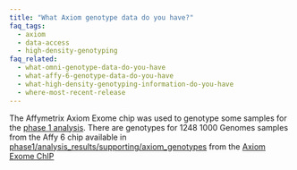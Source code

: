 ```yaml
---
title: "What Axiom genotype data do you have?"
faq_tags:
  - axiom
  - data-access
  - high-density-genotyping
faq_related:
  - what-omni-genotype-data-do-you-have
  - what-affy-6-genotype-data-do-you-have
  - what-high-density-genotyping-information-do-you-have
  - where-most-recent-release
---
```

                    
The Affymetrix Axiom Exome chip was used to genotype some samples for the [phase 1 analysis](ftp://ftp.1000genomes.ebi.ac.uk/vol1/ftp/phase1). There are genotypes for 1248 1000 Genomes samples from the Affy 6 chip available in [phase1/analysis_results/supporting/axiom_genotypes](ftp://ftp.1000genomes.ebi.ac.uk/vol1/ftp/phase1/analysis_results/supporting/axiom_genotypes) from the [Axiom Exome ChIP](http://www.affymetrix.com/estore/browse/products.jsp?productId=prod570018#1_1)
